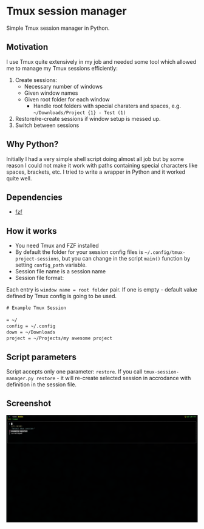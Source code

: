 # Tmux session manager

Simple Tmux session manager in Python.

## Motivation

I use Tmux quite extensively in my job and needed some tool which allowed me to manage my Tmux sessions efficiently:

1. Create sessions:
    - Necessary number of windows
    - Given window names
    - Given root folder for each window
        - Handle root folders with special charaters and spaces, e.g. `~/Downloads/Project {1} - Test (1)`
2. Restore/re-create sessions if window setup is messed up.
3. Switch between sessions

## Why Python?

Initially I had a very simple shell script doing almost all job but by some reason I could not make it work with paths containing special characters like spaces, brackets, etc.
I tried to write a wrapper in Python and it worked quite well.

## Dependencies

- [fzf](https://github.com/junegunn/fzf)

## How it works

- You need Tmux and FZF installed
- By default the folder for your session config files is `~/.config/tmux-project-sessions`, but you can change in the script `main()` function by setting `config_path` variable.
- Session file name is a session name
- Session file format:

Each entry is `window name = root folder` pair. If one is empty - default value defined by Tmux config is going to be used.

```config
# Example Tmux Session

= ~/
config = ~/.config
down = ~/Downloads
project = ~/Projects/my awesome project
```

## Script parameters

Script accepts only one parameter: `restore`.
If you call `tmux-session-manager.py restore` - it will re-create selected session in accrodance with definition in the session file.

## Screenshot

![screenshot](screenshot.png)
